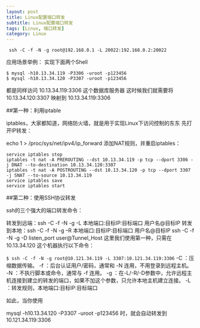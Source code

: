 ```yaml
---
layout: post
title: Linux配置端口转发
subtitle: Linux配置端口转发
tags: [Linux, 端口转发]
category: Linux
---
```


` ssh -C -f -N -g root@192.168.0.1 -L 20022:192.168.0.2:20022`

应用场景举例：
实现下面两个Shell

```
$ mysql -h10.13.34.119 -P3306 -uroot -p123456
$ mysql -h10.13.34.120 -P3307 -uroot -p123456
```
都是同样访问 10.13.34.119:3306 这个数据库服务器
这时候我们就需要将 10.13.34.120:3307 映射到 10.13.34.119:3306

##第一种：利用iptable

iptables，大家都知道，网络防火墙，就是用于实现Linux下访问控制的东东
先打开IP转发：

echo 1 > /proc/sys/net/ipv4/ip_forward
添加NAT规则，并重启iptables：

```
service iptables stop
iptables -t nat -A PREROUTING --dst 10.13.34.119 -p tcp --dport 3306 -j DNAT --to-destination 10.13.34.120:3307
iptables -t nat -A POSTROUTING --dst 10.13.34.120 -p tcp --dport 3307 -j SNAT --to-source 10.13.34.119
service iptables save
service iptables start

```

##第二种：使用SSH协议转发

ssh的三个强大的端口转发命令：

转发到远端：ssh -C -f -N -g -L 本地端口:目标IP:目标端口 用户名@目标IP
转发到本地：ssh -C -f -N -g –R 本地端口:目标IP:目标端口 用户名@目标IP
ssh -C -f -N -g -D listen_port user@Tunnel_Host
这里我们使用第一种，只需在 10.13.34.120 这个机器执行以下命令：

```$ ssh -C -f -N -g root@10.121.34.119 -L 3307:10.121.34.119:3306```
-C ：压缩数据传输。
-f ：后台认证用户/密码，通常和 -N 连用，不用登录到远程主机。
-N ：不执行脚本或命令，通常与 -f 连用。
-g ：在-L/-R/-D参数中，允许远程主机连接到建立的转发的端口，如果不加这个参数，只允许本地主机建立连接。
-L ：转发规则，本地端口:目标IP:目标端口

如此，当你使用

mysql -h10.13.34.120 -P3307 -uroot -p123456
时，就会自动转发到 10.121.34.119:3306


